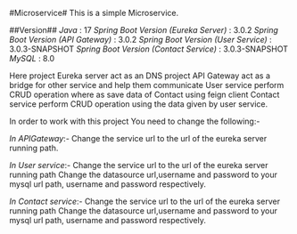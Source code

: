 #Microservice#
This is a simple Microservice.

##Version##
*Java* : 17
*Spring Boot Version (Eureka Server)* : 3.0.2
*Spring Boot Version (API Gateway)* : 3.0.2
*Spring Boot Version (User Service)* : 3.0.3-SNAPSHOT
*Spring Boot Version (Contact Service)* : 3.0.3-SNAPSHOT
*MySQL* : 8.0

Here project Eureka server act as an DNS
project API Gateway act as a bridge for other service and help them communicate
User service perform CRUD operation where as save data of Contact using feign client
Contact service perform CRUD operation using the data given by user service.

In order to work with this project 
You need to change the following:-

*In APIGateway*:-
Change the service url to the url of the eureka server running path.

*In User service*:- 
Change the service url to the url of the eureka server running path
Change the datasource url,username and password to your mysql url path, username and password respectively.

*In Contact service*:-
Change the service url to the url of the eureka server running path
Change the datasource url,username and password to your mysql url path, username and password respectively.
